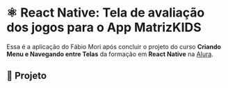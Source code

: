 # ⚛️ React Native: Tela de avaliação dos jogos para o App MatrizKIDS

Essa é a aplicação do Fábio Mori após concluir o projeto do curso **Criando Menu e Navegando entre Telas** da formação em **React Native** na [Alura](https://www.alura.com.br/).

## 📱 Projeto
